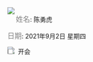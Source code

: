 <img src = "https://img.shields.io/badge/Info%20%26%20Date-blueviolet" align="left">

<font color=gray size=3>姓名</font>:  陈勇虎

<font color=gray size=3>日期</font>: 2021年9月2日 星期四

<img src = "https://img.shields.io/badge/-Plan-blueviolet" align="left">

- [ ] 开会











